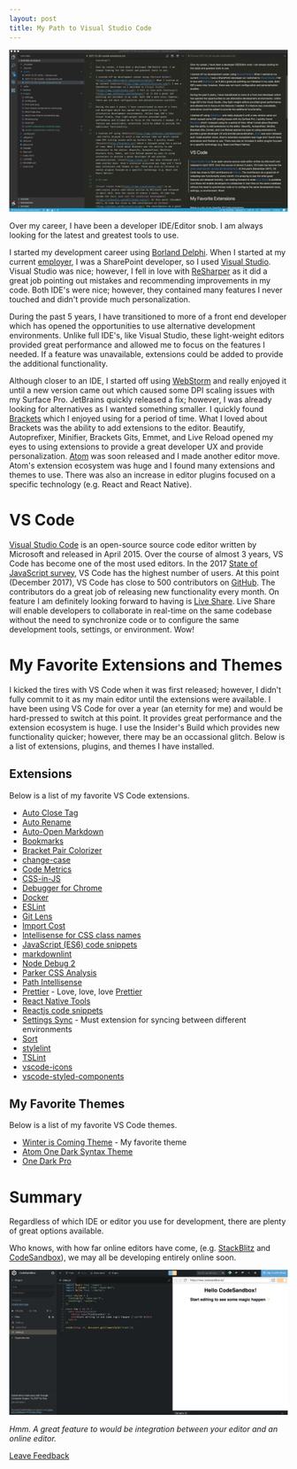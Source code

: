 ```yaml
---
layout: post
title: My Path to Visual Studio Code
---
```


![VS Code](../images/vscode.png "VS Code")

Over my career, I have been a developer IDE/Editor snob. I am always looking for the latest and greatest tools to use.

I started my development career using [Borland Delphi](https://www.embarcadero.com/products/delphi). When I started at my current [employer](https://www.cardinalsolutions.com/), I was a SharePoint developer, so I used [Visual Studio](https://www.visualstudio.com). Visual Studio was nice; however, I fell in love with [ReSharper](https://www.jetbrains.com/resharper/) as it did a great job pointing out mistakes and recommending improvements in my code. Both IDE's were nice; however, they contained many features I never touched and didn't provide much personalization.

During the past 5 years, I have transitioned to more of a front end developer which has opened the opportunities to use alternative development environments. Unlike full IDE's, like Visual Studio, these light-weight editors provided great performance and allowed me to focus on the features I needed. If a feature was unavailable, extensions could be added to provide the additional functionality.

Although closer to an IDE, I started off using [WebStorm](https://www.jetbrains.com/webstorm/) and really enjoyed it until a new version came out which caused some DPI scaling issues with my Surface Pro. JetBrains quickly released a fix; however, I was already looking for alternatives as I wanted something smaller. I quickly found [Brackets](http://brackets.io/) which I enjoyed using for a period of time. What I loved about Brackets was the ability to add extensions to the editor. Beautify, Autoprefixer, Minifier, Brackets Gits, Emmet, and Live Reload opened my eyes to using extensions to provide a great developer UX and provide personalization. [Atom](https://atom.io/) was soon released and I made another editor move. Atom's extension ecosystem was huge and I found many extensions and themes to use. There was also an increase in editor plugins focused on a specific technology (e.g. React and React Native).

# VS Code

[Visual Studio Code](https://code.visualstudio.com/) is an open-source source code editor written by Microsoft and released in April 2015. Over the course of almost 3 years, VS Code has become one of the most used editors. In the 2017 [State of JavaScript survey](https://stateofjs.com/2017/other-tools/), VS Code has the highest number of users. At this point (December 2017), VS Code has close to 500 contributors on [GitHub](https://github.com/Microsoft/vscode). The contributors do a great job of releasing new functionality every month. On feature I am definitely looking forward to having is [Live Share](https://code.visualstudio.com/blogs/2017/11/15/live-share). Live Share will enable developers to collaborate in real-time on the same codebase without the need to synchronize code or to configure the same development tools, settings, or environment. Wow!

# My Favorite Extensions and Themes

I kicked the tires with VS Code when it was first released; however, I didn't fully commit to it as my main editor until the extensions were available. I have been using VS Code for over a year (an eternity for me) and would be hard-pressed to switch at this point. It provides great performance and the extension ecosystem is huge. I use the Insider's Build which provides new functionality quicker; however, there may be an occassional glitch. Below is a list of extensions, plugins, and themes I have installed.

## Extensions

Below is a list of my favorite VS Code extensions.

* [Auto Close Tag](https://marketplace.visualstudio.com/items?itemName=formulahendry.auto-close-tag)
* [Auto Rename](https://marketplace.visualstudio.com/items?itemName=formulahendry.auto-rename-tag)
* [Auto-Open Markdown](https://marketplace.visualstudio.com/items?itemName=hnw.vscode-auto-open-markdown-preview)
* [Bookmarks](https://marketplace.visualstudio.com/items?itemName=alefragnani.Bookmarks)
* [Bracket Pair Colorizer](https://marketplace.visualstudio.com/items?itemName=CoenraadS.bracket-pair-colorizer)
* [change-case](https://marketplace.visualstudio.com/items?itemName=wmaurer.change-case)
* [Code Metrics](https://marketplace.visualstudio.com/items?itemName=kisstkondoros.vscode-codemetrics)
* [CSS-in-JS](https://marketplace.visualstudio.com/items?itemName=paulmolluzzo.convert-css-in-js)
* [Debugger for Chrome](https://marketplace.visualstudio.com/items?itemName=msjsdiag.debugger-for-chrome)
* [Docker](https://marketplace.visualstudio.com/items?itemName=PeterJausovec.vscode-docker)
* [ESLint](https://marketplace.visualstudio.com/items?itemName=dbaeumer.vscode-eslint)
* [Git Lens](https://marketplace.visualstudio.com/items?itemName=eamodio.gitlens)
* [Import Cost](https://marketplace.visualstudio.com/items?itemName=wix.vscode-import-cost)
* [Intellisense for CSS class names](https://marketplace.visualstudio.com/items?itemName=Zignd.html-css-class-completion)
* [JavaScript (ES6) code snippets](https://marketplace.visualstudio.com/items?itemName=xabikos.JavaScriptSnippets)
* [markdownlint](https://marketplace.visualstudio.com/items?itemName=DavidAnson.vscode-markdownlint)
* [Node Debug 2](https://marketplace.visualstudio.com/items?itemName=ms-vscode.node-debug2)
* [Parker CSS Analysis](https://marketplace.visualstudio.com/items?itemName=raymondcamden.parker-code-extension)
* [Path Intellisense](https://marketplace.visualstudio.com/items?itemName=christian-kohler.path-intellisense)
* [Prettier](https://marketplace.visualstudio.com/items?itemName=esbenp.prettier-vscode) - Love, love, love [Prettier](https://www.twitter.com/prettiercode)
* [React Native Tools](https://marketplace.visualstudio.com/items?itemName=vsmobile.vscode-react-native)
* [Reactjs code snippets](https://marketplace.visualstudio.com/items?itemName=xabikos.ReactSnippets)
* [Settings Sync](https://marketplace.visualstudio.com/items?itemName=Shan.code-settings-sync) - Must extension for syncing between different environments
* [Sort](https://marketplace.visualstudio.com/items?itemName=henriiik.vscode-sort)
* [stylelint](https://marketplace.visualstudio.com/items?itemName=shinnn.stylelint)
* [TSLint](https://marketplace.visualstudio.com/items?itemName=eg2.tslint)
* [vscode-icons](https://marketplace.visualstudio.com/items?itemName=robertohuertasm.vscode-icons)
* [vscode-styled-components](https://marketplace.visualstudio.com/items?itemName=jpoissonnier.vscode-styled-components)

## My Favorite Themes

Below is a list of my favorite VS Code themes.

* [Winter is Coming Theme](https://marketplace.visualstudio.com/items?itemName=johnpapa.winteriscoming) - My favorite theme
* [Atom One Dark Syntax Theme](https://marketplace.visualstudio.com/items?itemName=andischerer.theme-atom-one-dark)
* [One Dark Pro](https://marketplace.visualstudio.com/items?itemName=zhuangtongfa.Material-theme)

# Summary

Regardless of which IDE or editor you use for development, there are plenty of great options available.

Who knows, with how far online editors have come, (e.g. [StackBlitz](https://stackblitz.com/) and [CodeSandbox](https://codesandbox.io/)), we may all be developing entirely online soon.

![CodeSandbox](../images/codesandbox.png "CodeSandbox")

*Hmm. A great feature to would be integration between your editor and an online editor.*

[Leave Feedback](https://github.com/spietrek/Feedback/issues/new)
